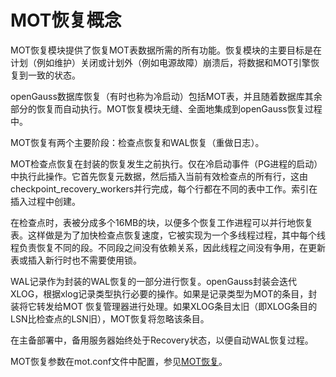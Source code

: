# MOT恢复概念

MOT恢复模块提供了恢复MOT表数据所需的所有功能。恢复模块的主要目标是在计划（例如维护）关闭或计划外（例如电源故障）崩溃后，将数据和MOT引擎恢复到一致的状态。

openGauss数据库恢复（有时也称为冷启动）包括MOT表，并且随着数据库其余部分的恢复而自动执行。MOT恢复模块无缝、全面地集成到openGauss恢复过程中。

MOT恢复有两个主要阶段：检查点恢复和WAL恢复（重做日志）。

MOT检查点恢复在封装的恢复发生之前执行。仅在冷启动事件（PG进程的启动）中执行此操作。它首先恢复元数据，然后插入当前有效检查点的所有行，这由checkpoint\_recovery\_workers并行完成，每个行都在不同的表中工作。索引在插入过程中创建。

在检查点时，表被分成多个16MB的块，以便多个恢复工作进程可以并行地恢复表。这样做是为了加快检查点恢复速度，它被实现为一个多线程过程，其中每个线程负责恢复不同的段。不同段之间没有依赖关系，因此线程之间没有争用，在更新表或插入新行时也不需要使用锁。

WAL记录作为封装的WAL恢复的一部分进行恢复。openGauss封装会迭代XLOG，根据xlog记录类型执行必要的操作。如果是记录类型为MOT的条目，封装将它转发给MOT 恢复管理器进行处理。如果XLOG条目太旧（即XLOG条目的LSN比检查点的LSN旧），MOT恢复将忽略该条目。

在主备部署中，备用服务器始终处于Recovery状态，以便自动WAL恢复过程。

MOT恢复参数在mot.conf文件中配置，参见[MOT恢复](MOT恢复.md)。

